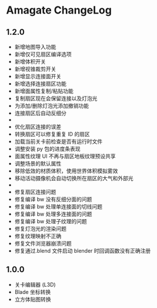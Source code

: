 # Amagate ChangeLog

## 1.2.0

- 新增地图导入功能
- 新增仅可见扇区编译选项
- 新增体积开关
- 新增视锥裁剪开关
- 新增显示连接面开关
- 新增选择连接扇区功能
- 新增面属性复制/粘贴功能
- 复制扇区现在会保留连接以及灯泡光
- 为添加/删除灯泡光添加撤销功能
- 连接扇区后自动反细分
-
- 优化扇区连接的误差
- 转换扇区可以修复重复 ID 的扇区
- 加载当前关卡前检查是否有运行时文件
- 调整安装 py 包的进度条表现
- 面属性纹理 UI 不再与扇区地板纹理预设共享
- 调整场景的默认属性
- 移除低效的材质体积，使用世界体积模拟雾效
- 移动活动摄像机会自动切换所在扇区的大气和外部光
-
- 修复扇区连接问题
- 修复编译 bw 没有反细分面的问题
- 修复编译 bw 处理单连接面的切线问题
- 修复编译 bw 处理多连接面的问题
- 修复编译 bw 处理子纹理的问题
- 修复灯泡光的渲染问题
- 修复纹理映射不正确
- 修复文件浏览器崩溃问题
- 修复通过.blend 文件启动 blender 时回调函数没有正确注册

## 1.0.0

- 关卡编辑器 (L3D)
- Blade 坐标转换
- 立方体贴图转换
